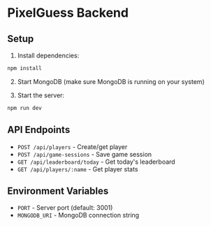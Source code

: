 # PixelGuess Backend

## Setup

1. Install dependencies:
```bash
npm install
```

2. Start MongoDB (make sure MongoDB is running on your system)

3. Start the server:
```bash
npm run dev
```

## API Endpoints

- `POST /api/players` - Create/get player
- `POST /api/game-sessions` - Save game session
- `GET /api/leaderboard/today` - Get today's leaderboard
- `GET /api/players/:name` - Get player stats

## Environment Variables

- `PORT` - Server port (default: 3001)
- `MONGODB_URI` - MongoDB connection string
